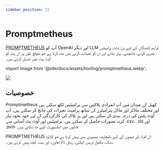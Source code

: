 ```yaml
---
sidebar_position: 21
---
```


# Promptmetheus

[PROMPTMETHEUS](https://promptmetheus.com) آپ کو OpenAI اور دیگر LLM فراہم کنندگان کے لیے ون شاٹ پرامپٹس تحریر کرنے، جانچنے، بہتر بنانے اور ان کو تعینات کرنے میں مدد کرتا ہے جو متوقع طور پر ان پٹ کو آؤٹ پٹ میں تبدیل کرتے ہیں۔

import Image from '@site/docs/assets/tooling/promptmetheus.webp';

<div style={{textAlign: 'center'}}>
  <img src={Image} style={{width: "750px"}}/>
</div>

## خصوصیات

Promptmetheus کھیل کے میدان میں آپ انفرادی بلاکس سے پرامپٹس لکھ سکتے ہیں اور مختلف ماڈلز اور ماڈل پیرامیٹرز کے ساتھ پرامپٹ تغیرات کی جانچ کر سکتے ہیں۔ آپ آؤٹ پٹس کی درجہ بندی کر سکتے ہیں اور ہر بلاک کی کارکردگی کے لیے خود بخود تیار کردہ تصورات حاصل کر سکتے ہیں۔ پرامپٹس اور آؤٹ پٹ آسانی سے .csv، .xls اور .json فائلوں میں ایکسپورٹ کیے جا سکتے ہیں۔

PROMPTMETHEUS ان افراد اور ٹیموں کے لیے بامعاوضہ منصوبے بھی پیش کرتا ہے جو کلاؤڈ سنک، مکمل ٹریس ایبلٹی، ریئل ٹائم تعاون، اور بہت کچھ پیش کرتے ہیں۔